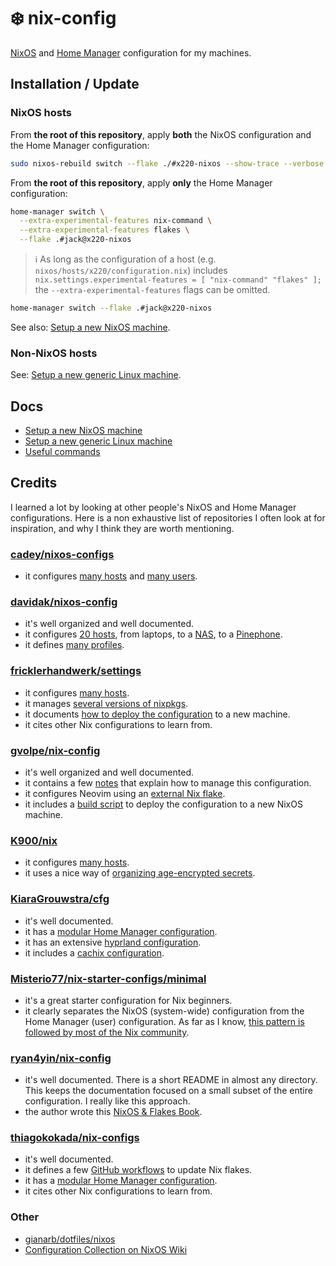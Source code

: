 # ❄️ nix-config

[NixOS](https://nixos.org/) and [Home Manager](https://nixos.wiki/wiki/Home_Manager) configuration for my machines.

## Installation / Update

### NixOS hosts

From **the root of this repository**, apply **both** the NixOS configuration and the Home Manager configuration:

```sh
sudo nixos-rebuild switch --flake ./#x220-nixos --show-trace --verbose
```

From **the root of this repository**, apply **only** the Home Manager configuration:

```sh
home-manager switch \
  --extra-experimental-features nix-command \
  --extra-experimental-features flakes \
  --flake .#jack@x220-nixos
```

> ℹ️ As long as the configuration of a host (e.g. `nixos/hosts/x220/configuration.nix`) includes `nix.settings.experimental-features = [ "nix-command" "flakes" ];` the `--extra-experimental-features` flags can be omitted.

```sh
home-manager switch --flake .#jack@x220-nixos
```

See also: [Setup a new NixOS machine](./docs/setup-new-nixos-machine.md).

### Non-NixOS hosts

See: [Setup a new generic Linux machine](./docs/setup-new-generic-linux-machine.md).

## Docs

- [Setup a new NixOS machine](./docs/setup-new-nixos-machine.md)
- [Setup a new generic Linux machine](./docs/setup-new-generic-linux-machine.md)
- [Useful commands](./docs//useful-commands.md)

## Credits

I learned a lot by looking at other people's NixOS and Home Manager configurations. Here is a non exhaustive list of repositories I often look at for inspiration, and why I think they are worth mentioning.

### [cadey/nixos-configs](https://tulpa.dev/cadey/nixos-configs)

- it configures [many hosts](https://tulpa.dev/cadey/nixos-configs/src/branch/main/hosts) and [many users](https://tulpa.dev/cadey/nixos-configs/src/branch/main/common/users).

### [davidak/nixos-config](https://codeberg.org/davidak/nixos-config)

- it's well organized and well documented.
- it configures [20 hosts](https://codeberg.org/davidak/nixos-config/src/branch/main/machines), from laptops, to a [NAS](https://codeberg.org/davidak/nixos-config/src/branch/main/machines/nas), to a [Pinephone](https://codeberg.org/davidak/nixos-config/src/branch/main/machines/pinephone).
- it defines [many profiles](https://codeberg.org/davidak/nixos-config/src/branch/main/profiles).

### [fricklerhandwerk/settings](https://github.com/fricklerhandwerk/settings)

- it configures [many hosts](https://github.com/fricklerhandwerk/settings/tree/main/user/machines).
- it manages [several versions of nixpkgs](https://github.com/fricklerhandwerk/settings/tree/main/system/nixpkgs).
- it documents [how to deploy the configuration](https://github.com/fricklerhandwerk/settings/tree/main/user) to a new machine.
- it cites other Nix configurations to learn from.

### [gvolpe/nix-config](https://github.com/gvolpe/nix-config)

- it's well organized and well documented.
- it contains a few [notes](https://github.com/gvolpe/nix-config/tree/master/notes) that explain how to manage this configuration.
- it configures Neovim using an [external Nix flake](https://github.com/gvolpe/neovim-flake).
- it includes a [build script](https://github.com/gvolpe/nix-config/blob/master/build) to deploy the configuration to a new NixOS machine.

### [K900/nix](https://gitlab.com/K900/nix)

- it configures [many hosts](https://gitlab.com/K900/nix/-/tree/master/machines).
- it uses a nice way of [organizing age-encrypted secrets](https://gitlab.com/K900/nix/-/tree/master/secrets).

### [KiaraGrouwstra/cfg](https://github.com/KiaraGrouwstra/cfg)

- it's well documented.
- it has a [modular Home Manager configuration](https://github.com/KiaraGrouwstra/cfg/tree/main/home-manager/kiara).
- it has an extensive [hyprland configuration](https://github.com/KiaraGrouwstra/cfg/blob/main/home-manager/kiara/hyprland.nix).
- it includes a [cachix configuration](https://github.com/KiaraGrouwstra/cfg/tree/main/cachix).

### [Misterio77/nix-starter-configs/minimal](https://github.com/Misterio77/nix-starter-configs/tree/main/minimal)

- it's a great starter configuration for Nix beginners.
- it clearly separates the NixOS (system-wide) configuration from the Home Manager (user) configuration. As far as I know, [this pattern is followed by most of the Nix community](https://discourse.nixos.org/t/how-do-you-organize-your-configuration/7306).

### [ryan4yin/nix-config](https://github.com/ryan4yin/nix-config)

- it's well documented. There is a short README in almost any directory. This keeps the documentation focused on a small subset of the entire configuration. I really like this approach.
- the author wrote this [NixOS & Flakes Book](https://nixos-and-flakes.thiscute.world/preface).

### [thiagokokada/nix-configs](https://github.com/thiagokokada/nix-configs)

- it's well documented.
- it defines a few [GitHub workflows](https://github.com/thiagokokada/nix-configs/tree/master/.github/workflows) to update Nix flakes.
- it has a [modular Home Manager configuration](https://github.com/thiagokokada/nix-configs/tree/master/home-manager).
- it cites other Nix configurations to learn from.

### Other

- [gianarb/dotfiles/nixos](https://github.com/gianarb/dotfiles/tree/main/nixos)
- [Configuration Collection on NixOS Wiki](https://nixos.wiki/wiki/Configuration_Collection)
